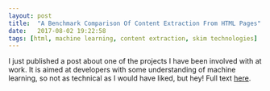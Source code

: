 ```yaml
---
layout: post
title:  "A Benchmark Comparison Of Content Extraction From HTML Pages"
date:   2017-08-02 19:22:58
tags: [html, machine learning, content extraction, skim technologies]
---
```


I just published a post about one of the projects I have been involved with at work. It is aimed at developers with some understanding of machine learning, so not as technical as I would have liked, but hey! Full text [here](https://medium.com/skim-technologies/a-benchmark-comparison-of-extraction-from-html-pages-98d7c1229f51).